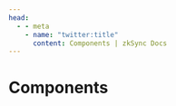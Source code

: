 ```yaml
---
head:
  - - meta
    - name: "twitter:title"
      content: Components | zkSync Docs
---
```


# Components

